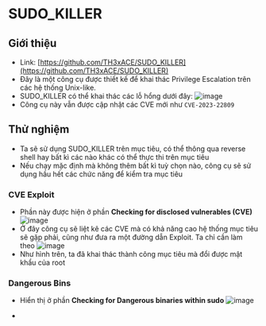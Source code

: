 # SUDO_KILLER
## Giới thiệu
- Link: [https://github.com/TH3xACE/SUDO_KILLER](https://github.com/TH3xACE/SUDO_KILLER)
- Đây là một công cụ được thiết kế để khai thác Privilege Escalation trên các hệ thống Unix-like.
- SUDO_KILLER có thể khai thác các lỗ hổng dưới đây: ![image](https://github.com/Myozz/everyTools/assets/94811005/71fb4f81-8f24-4747-a3a2-d2811dd3bd0f)
- Công cụ này vẫn được cập nhật các CVE mới như ```CVE-2023-22809```

## Thử nghiệm
- Ta sẽ sử dụng SUDO_KILLER trên mục tiêu, có thể thông qua reverse shell hay bất kì các nào khác có thể thực thi trên mục tiêu
- Nếu chạy mặc định mà không thêm bất kì tuỳ chọn nào, công cụ sẽ sử dụng hầu hết các chức năng để kiểm tra mục tiêu
### CVE Exploit
- Phần này được hiện ở phần **Checking for disclosed vulnerables (CVE)** ![image](https://github.com/Myozz/everyTools/assets/94811005/6c537e2c-2c54-4a77-a765-27d652bc9cf2)
- Ở đây công cụ sẽ liệt kê các CVE mà có khả năng cao hệ thống mục tiêu sẽ gặp phải, cũng như đưa ra một đường dẫn Exploit. Ta chỉ cần làm theo  ![image](https://github.com/Myozz/everyTools/assets/94811005/53e8b79c-3470-4cc4-b714-4adab97304d0)
- Như hình trên, ta đã khai thác thành công mục tiêu mà đổi được mật khẩu của root
### Dangerous Bins
- Hiển thị ở phần **Checking for Dangerous binaries within sudo** ![image](https://github.com/Myozz/everyTools/assets/94811005/59e12898-2135-460e-8d29-9e105c9c1f61)

- 
